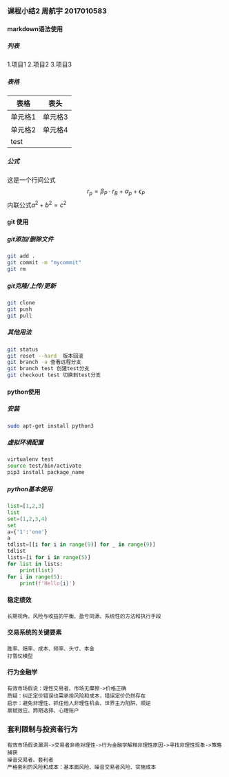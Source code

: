 ### 课程小结2 周航宇 2017010583
#### markdown语法使用
##### 列表
1.项目1
2.项目2
3.项目3
##### 表格
|  表格  | 表头  |
|  ----  | ----  |
| 单元格1 | 单元格3 |
| 单元格2 | 单元格4 |
| test |  |
##### 公式
这是一个行间公式
$$ r_p=\beta_P\cdot r_B+\alpha_p+\epsilon_P$$
内联公式$a^2+b^2=c^2$ 

#### git 使用
##### git添加/删除文件
~~~bash
git add .
git commit -m "mycommit"
git rm 
~~~
##### git克隆/上传/更新
~~~bash
git clone 
git push
git pull
~~~
##### 其他用法
~~~bash
git status
git reset --hard  版本回滚
git branch -a 查看远程分支
git branch test 创建test分支
git checkout test 切换到test分支
~~~

#### python使用
##### 安装
~~~bash
sudo apt-get install python3
~~~
##### 虚拟环境配置
~~~bash
virtualenv test
source test/bin/activate
pip3 install package_name
~~~
##### python基本使用
~~~python
list=[1,2,3]
list
set=(1,2,3,4)
set
a={'1':'one'}
a
tdlist=[[i for i in range(9)] for _ in range(9)]
tdlist
lists=[i for i in range(5)]
for list in lists:
    print(list)
for i in range(5):
    print(f'Hello{i}')
~~~

#### 稳定绩效

 	长期视角、风险与收益的平衡、盈亏同源、系统性的方法和执行手段
#### 交易系统的关键要素
 	胜率、赔率、成本、频率、头寸、本金
 	打雪仗模型

#### 行为金融学
 	有效市场假说：理性交易者、市场无摩擦->价格正确
 	质疑：纠正定价错误也需承担风险和成本，错误定价仍然存在
 	启示：避免非理性、抓住他人非理性机会、世界主力陷阱、顺逆
 	禀赋效应、跨期选择、心理账户

### 套利限制与投资者行为
 	有效市场假说漏洞->交易者非绝对理性->行为金融学解释非理性原因->寻找非理性现象->策略捕获
 	噪音交易者、套利者
 	严格套利的风险和成本：基本面风险、噪音交易者风险、实施成本
	
